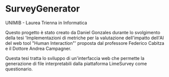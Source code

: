 # SurveyGenerator

UNIMIB - Laurea Trienna in Informatica

Questo progetto è stato creato da Daniel Gonzales durante lo svolgimento della tesi 'Implementazioni di metriche per la valutazione dell'impatto dell'AI del web tool "Human Interaction"' proposta dal professore Federico Cabitza e il Dottore Andrea Campagner.

Questa tesi tratta lo sviluppo di un'interfaccia web che permette la generazione di file interpretabili dalla piattaforma LimeSurvey come questionario.
